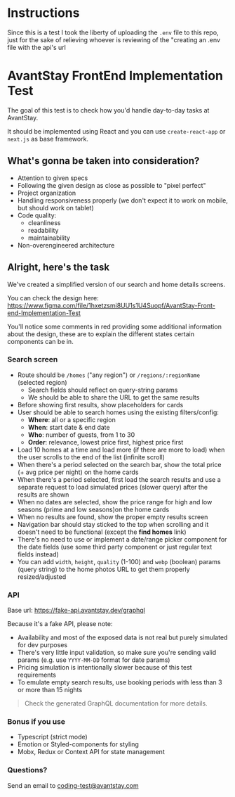 # Instructions

Since this is a test I took the liberty of uploading the `.env` file to this repo, just for the sake of relieving whoever is reviewing of the "creating an .env file with the api's url 

# AvantStay FrontEnd Implementation Test

The goal of this test is to check how you'd handle day-to-day tasks at AvantStay. 

It should be implemented using React and you can use `create-react-app` or `next.js` as base framework.

## What's gonna be taken into consideration?

- Attention to given specs
- Following the given design as close as possible to "pixel perfect"
- Project organization
- Handling responsiveness properly (we don't expect it to work on mobile, but should work on tablet)
- Code quality:
  - cleanliness
  - readability
  - maintainability
- Non-overengineered architecture

## Alright, here's the task

We've created a simplified version of our search and home details screens. 

You can check the design here: https://www.figma.com/file/1hxetzsmi8UU1s1U4Suopf/AvantStay-Front-end-Implementation-Test

You'll notice some comments in red providing some additional information about the design, these are to explain the different states certain components can be in.

### Search screen

- Route should be `/homes` ("any region") or `/regions/:regionName` (selected region)
  - Search fields should reflect on query-string params
  - We should be able to share the URL to get the same results
- Before showing first results, show placeholders for cards
- User should be able to search homes using the existing filters/config:
  - **Where**: all or a specific region
  - **When**: start date & end date
  - **Who**: number of guests, from 1 to 30
  - **Order**: relevance, lowest price first, highest price first
- Load 10 homes at a time and load more (if there are more to load) when the user scrolls to the end of the list (infinite scroll)
- When there's a period selected on the search bar, show the total price (+ avg price per night) on the home cards
- When there's a period selected, first load the search results and use a separate request to load simulated prices (slower query) after the results are shown
- When no dates are selected, show the price range for high and low seasons (prime and low seasons)on the home cards
- When no results are found, show the proper empty results screen
- Navigation bar should stay sticked to the top when scrolling and it doesn't need to be functional (except the **find homes** link)
- There's no need to use or implement a date/range picker component for the date fields (use some third party component or just regular text fields instead)
- You can add `width`, `height`, `quality` (1-100) and `webp` (boolean) params (query string) to the home photos URL to get them properly resized/adjusted

### API

Base url: https://fake-api.avantstay.dev/graphql

Because it's a fake API, please note:
- Availability and most of the exposed data is not real but purely simulated for dev purposes
- There's very little input validation, so make sure you're sending valid params (e.g. use `YYYY-MM-DD` format for date params)
- Pricing simulation is intentionally slower because of this test requirements
- To emulate empty search results, use booking periods with less than 3 or more than 15 nights

> Check the generated GraphQL documentation for more details.

### Bonus if you use

- Typescript (strict mode)
- Emotion or Styled-components for styling
- Mobx, Redux or Context API for state management

### Questions?
Send an email to coding-test@avantstay.com
